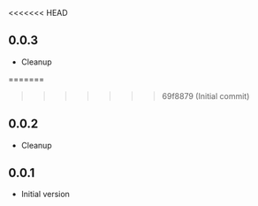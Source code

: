 <<<<<<< HEAD
## 0.0.3

-   Cleanup

=======
>>>>>>> 69f8879 (Initial commit)
## 0.0.2

-   Cleanup

## 0.0.1

-   Initial version
